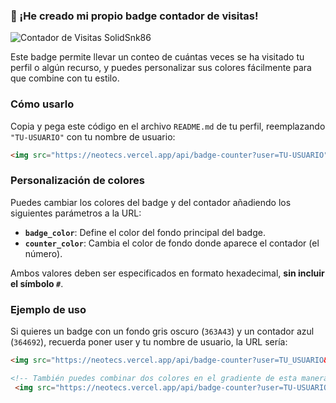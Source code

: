 <div align="left">
  <h3>🎉 ¡He creado mi propio badge contador de visitas!</h3>
  
  <img src="https://neotecs.vercel.app/api/badge-counter?user=instructions-md&badge_gradient_2=2196f3&badge_gradient_1=eb3b5a&counter_color=FF7F50" alt="Contador de Visitas SolidSnk86" />

  Este badge permite llevar un conteo de cuántas veces se ha visitado tu perfil o algún recurso, y puedes personalizar sus colores fácilmente para que combine con tu estilo.

  ### Cómo usarlo
  Copia y pega este código en el archivo `README.md` de tu perfil, reemplazando `"TU-USUARIO"` con tu nombre de usuario:
  ```html
  <img src="https://neotecs.vercel.app/api/badge-counter?user=TU-USUARIO" alt="Contador de Visitas" />
  ```

  ### Personalización de colores
  Puedes cambiar los colores del badge y del contador añadiendo los siguientes parámetros a la URL:  
  - **`badge_color`**: Define el color del fondo principal del badge.  
  - **`counter_color`**: Cambia el color de fondo donde aparece el contador (el número).  

  Ambos valores deben ser especificados en formato hexadecimal, **sin incluir el símbolo `#`**.

  ### Ejemplo de uso
  Si quieres un badge con un fondo gris oscuro (`363A43`) y un contador azul (`364692`), recuerda poner user y tu nombre de usuario, la URL sería:
  ```html
  <img src="https://neotecs.vercel.app/api/badge-counter?user=TU_USUARIO&badge_gradient_2=363A43&counter_color=364692" alt="Contador de Visitas" />

  <!-- También puedes combinar dos colores en el gradiente de esta manera: --> 
   <img src="https://neotecs.vercel.app/api/badge-counter?user=TU-USUARIO&badge_gradient_2=FF46FF&badge_gradient_1=4868A9&counter_color=FF74A1" alt="Contador de Visitas" />

  ```
</div>
